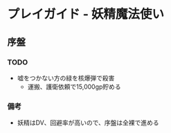 # プレイガイド - 妖精魔法使い

## 序盤
### TODO
- 嘘をつかない方の緑を核爆弾で殺害
    - 運搬、護衛依頼で15,000gp貯める

### 備考
- 妖精はDV、回避率が高いので、序盤は全裸で進める

